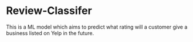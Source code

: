 # Review-Classifer
This is a ML model which aims to predict what rating will a customer give a business listed on Yelp in the future.
